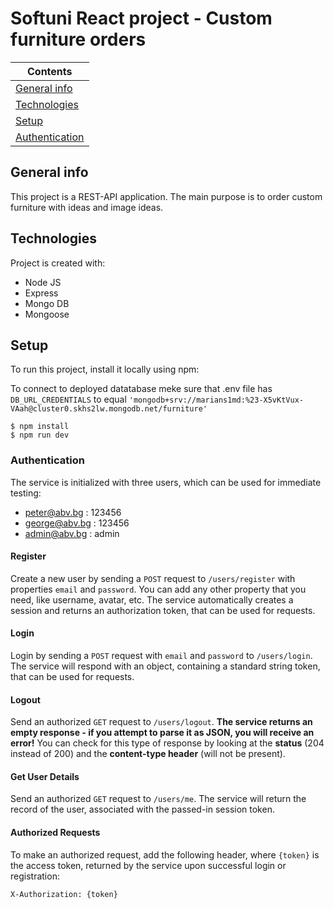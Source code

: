 # Softuni React project - Custom furniture orders

| Contents
|---
| [General info](#general-info)
| [Technologies](#technologies)
| [Setup](#setup)
| [Authentication](#authentication)

## General info
This project is a REST-API application. The main purpose is to order custom furniture with ideas and image ideas.

## Technologies
Project is created with:
* Node JS
* Express
* Mongo DB
* Mongoose

## Setup
To run this project, install it locally using npm:

To connect to deployed datatabase meke sure that .env file has
`DB_URL_CREDENTIALS` to equal `'mongodb+srv://marians1md:%23-X5vKtVux-VAah@cluster0.skhs2lw.mongodb.net/furniture'` 

```
$ npm install
$ npm run dev
```

### Authentication

The service is initialized with three users, which can be used for immediate testing:
* peter@abv.bg : 123456
* george@abv.bg : 123456
* admin@abv.bg : admin

#### Register
Create a new user by sending a `POST` request to `/users/register` with properties `email` and `password`. You can add any other property that you need, like username, avatar, etc. The service automatically creates a session and returns an authorization token, that can be used for requests.

#### Login
Login by sending a `POST` request with `email` and `password` to `/users/login`. The service will respond with an object, containing a standard string token, that can be used for requests.

#### Logout
Send an authorized `GET` request to `/users/logout`. **The service returns an empty response - if you attempt to parse it as JSON, you will receive an error!** You can check for this type of response by looking at the **status** (204 instead of 200) and the **content-type header** (will not be present).

#### Get User Details
Send an authorized `GET` request to `/users/me`. The service will return the record of the user, associated with the passed-in session token.

#### Authorized Requests
To make an authorized request, add the following header, where `{token}` is the access token, returned by the service upon successful login or registration:
```
X-Authorization: {token}
```
